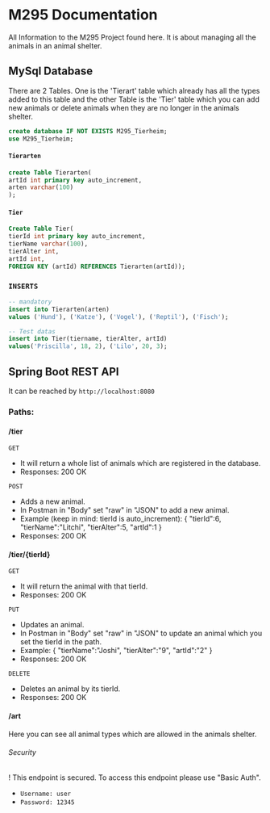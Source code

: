 # M295 Documentation

All Information to the M295 Project found here. 
It is about managing all the animals in an animal shelter.

## MySql Database

There are 2 Tables. One is the 'Tierart' table which
already has all the types added to this table and the
other Table is the 'Tier' table which you can add new
animals or delete animals when they are no longer in
the animals shelter.

```sql
create database IF NOT EXISTS M295_Tierheim;
use M295_Tierheim;
```

#### `Tierarten`
```sql
create Table Tierarten(
artId int primary key auto_increment,
arten varchar(100)
);
```

#### `Tier`
```sql
Create Table Tier(
tierId int primary key auto_increment,
tierName varchar(100),
tierAlter int,
artId int,
FOREIGN KEY (artId) REFERENCES Tierarten(artId));
```

### `INSERTS`
```sql
-- mandatory
insert into Tierarten(arten)
values ('Hund'), ('Katze'), ('Vogel'), ('Reptil'), ('Fisch');

-- Test datas
insert into Tier(tiername, tierAlter, artId)
values('Priscilla', 18, 2), ('Lilo', 20, 3);
```

## Spring Boot REST API
It can be reached by `http://localhost:8080`
### Paths:
#### /tier
`GET`
- It will return a whole list of animals which are registered in the database.
- Responses: 200 OK

`POST`
- Adds a new animal.
- In Postman in "Body" set "raw" in "JSON" to add a new animal.
- Example (keep in mind: tierId is auto_increment): 
{
   "tierId":6,
   "tierName":"Litchi",
   "tierAlter":5,
   "artId":1
   }
- Responses: 200 OK

#### /tier/{tierId}
`GET`
- It will return the animal with that tierId.
- Responses: 200 OK

`PUT`
- Updates an animal.
- In Postman in "Body" set "raw" in "JSON" to update an animal which you set the tierId in the path.
- Example: {
  "tierName":"Joshi",
  "tierAlter":"9",
  "artId":"2"
  }
- Responses: 200 OK

`DELETE`
- Deletes an animal by its tierId.
- Responses: 200 OK

#### /art
Here you can see all animal types which are allowed in the animals shelter.
###### Security
! This endpoint is secured. To access this endpoint please use "Basic Auth".
- `Username: user`
- `Password: 12345`


